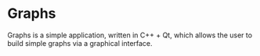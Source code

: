 Graphs
======

Graphs is a simple application, written in C++ + Qt, which allows the user to build simple graphs via a graphical interface.